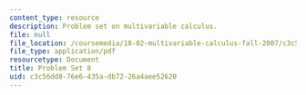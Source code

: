 ```yaml
---
content_type: resource
description: Problem set on multivariable calculus.
file: null
file_location: /coursemedia/18-02-multivariable-calculus-fall-2007/c3c56dd876e6435adb7226a4aee52620_ps8.pdf
file_type: application/pdf
resourcetype: Document
title: Problem Set 8
uid: c3c56dd8-76e6-435a-db72-26a4aee52620
---
```

